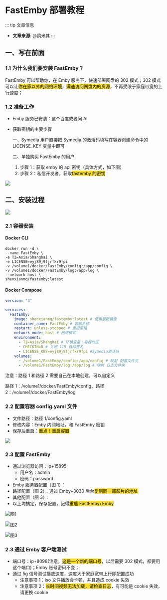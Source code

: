 # FastEmby 部署教程

::: tip 文章信息

- **文章来源**: @鸥米其
  :::

## 一、写在前面

### 1.1 为什么我们要安装 FastEmby？

FastEmby 可以帮助你，在 Emby 服务下，快速部署网盘的 302 模式；302 模式可以让<font style="background-color:#FBDE28;color:black;">你在家以外的网络环境</font>，<font style="background-color:#FBDE28;color:black;">满速访问网盘内的资源</font>，不再受限于家庭带宽的上行速度；

### 1.2 准备工作

- Emby 服务已安装：这个百度或者问 AI
- 获取密钥的主要步骤

  一、Symedia 用户直接把 Symedia 的激活码填写在容器创建命令中的 LICENSE_KEY 变量中即可

  二、单独购买 FastEmby 的用户

  1. 步骤 1：获取 emby 的 api 密钥（具体方式，如下图）
  2. 步骤 2：私信开发者，获取<font style="background-color:#FBDE28;color:black;">fastemby 的密钥</font>

![](https://images.symedia.top/2025/04/08/20250408094403_71fe00a6.png)

## 二、安装过程

![](https://images.symedia.top/2025/04/08/20250408094446_3e10ea1c.png)

### 2.1 容器安装

#### Docker CLI

```plain
docker run -d \
--name FastEmby \
-e TZ=Asia/Shanghai \
-e LICENSE=eyj89j9fjrfkr9fpi
-v /volume1/docker/FastEmby/config:/app/config \
-v /volume1/docker/FastEmby/log:/app/log \
--network host \
shenxianmq/fastemby:latest
```

#### Docker Compose

```yaml
version: "3"

services:
  FastEmby:
    image: shenxianmq/fastemby:latest # 使用最新镜像
    container_name: FastEmby # 容器名称
    restart: unless-stopped # 重启策略
    network_mode: host # 网络模式
    environment:
      - TZ=Asia/Shanghai # 环境变量：容器时区
      - CHECKIN=0 # 关闭 115 自动签名
      - LICENSE_KEY=eyj89j9fjrfkr9fpi #Symedia激活码
    volumes:
      - /volume1/FastEmby/config:/app/config # 映射 配置文件夹
      - /volume1/FastEmby/log:/app/log # 映射 日志文件夹
```

注意：路径 1 和路径 2 需要自己在本地创建，可以自定义

路径 1：/volume1/docker/FastEmby/config、路径 2：/volume1/docker/FastEmby/log

### 2.2 配置容器 config.yaml 文件

- 文件路径：路径 1/config.yaml
- 修改内容：Emby 内网地址，和 FastEmby 密钥
- 保存后重启：<font style="background-color:#FBDE28;color:black;">重点！重启容器</font>

![](https://images.symedia.top/2025/04/08/20250408094449_a59071c4.png)

### 2.3 配置 FastEmby

- 通过浏览器访问：ip+15895
  - 用户名：admin
  - 密码：password
- Emby 服务器配置（图 1）：
- 路径配置（图 2）：通过 Emby+3030 后台<font style="background-color:#FBDE28;color:black;">复制同一部影片的地址</font>
- 其他配置（图 3）：
- 以上均搞定，保存配置，记得<font style="background-color:#FBDE28;color:black;">重启 FastEmby+Emby</font>

![图1](https://images.symedia.top/2025/04/08/20250408094452_ab9787a0.png)

![图2](https://images.symedia.top/2025/04/08/20250408094442_c5238082.png)

![图3](https://images.symedia.top/2025/04/08/20250408094439_7a7612c0.png)

### 2.3 通过 Emby 客户端测试

- 端口号：ip+8098(注意，<font style="background-color:#FBDE28;color:black;">这是一个新的端口号</font>，以后需要 302 模式，都要用这个端口)；Emby 账号密码不变；
- 通过 5g 信号测试播放速度，速度大于家庭宽带上行即配置成功
  - 注意事项 1：iso 文件播放会卡顿，并且造成 cookie 失效
  - 注意事项 2：<font style="background-color:#FBDE28;color:black;">长时间视频无法加载，请检查日志</font>，有可能是 cookie 失效，请更换 cookie
